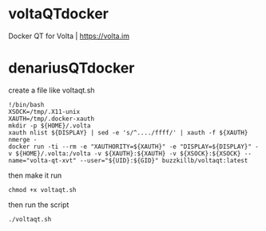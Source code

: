 # voltaQTdocker
Docker QT for Volta | https://volta.im
# denariusQTdocker
create a file like voltaqt.sh
```
!/bin/bash
XSOCK=/tmp/.X11-unix
XAUTH=/tmp/.docker-xauth
mkdir -p ${HOME}/.volta
xauth nlist ${DISPLAY} | sed -e 's/^..../ffff/' | xauth -f ${XAUTH} nmerge -
docker run -ti --rm -e "XAUTHORITY=${XAUTH}" -e "DISPLAY=${DISPLAY}" -v ${HOME}/.volta:/volta -v ${XAUTH}:${XAUTH} -v ${XSOCK}:${XSOCK} --name="volta-qt-xvt" --user="${UID}:${GID}" buzzkillb/voltaqt:latest
```
then make it run
```
chmod +x voltaqt.sh
```
then run the script 
```
./voltaqt.sh
```
